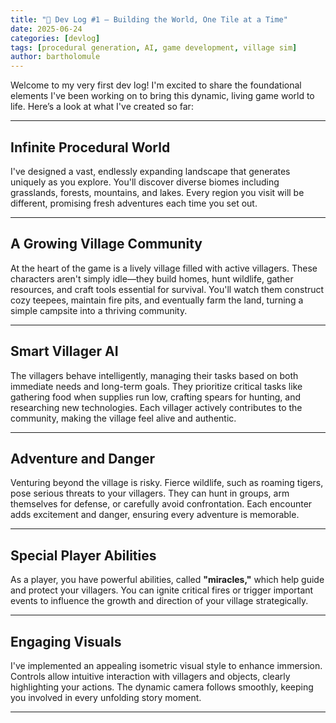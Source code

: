```yaml
---
title: "🌱 Dev Log #1 – Building the World, One Tile at a Time"
date: 2025-06-24
categories: [devlog]
tags: [procedural generation, AI, game development, village sim]
author: bartholomule
---
```


Welcome to my very first dev log! I'm excited to share the foundational elements I've been working on to bring this dynamic, living game world to life. Here’s a look at what I've created so far:

---

## Infinite Procedural World

I've designed a vast, endlessly expanding landscape that generates uniquely as you explore. You'll discover diverse biomes including grasslands, forests, mountains, and lakes. Every region you visit will be different, promising fresh adventures each time you set out.

---

## A Growing Village Community

At the heart of the game is a lively village filled with active villagers. These characters aren't simply idle—they build homes, hunt wildlife, gather resources, and craft tools essential for survival. You'll watch them construct cozy teepees, maintain fire pits, and eventually farm the land, turning a simple campsite into a thriving community.

---

## Smart Villager AI

The villagers behave intelligently, managing their tasks based on both immediate needs and long-term goals. They prioritize critical tasks like gathering food when supplies run low, crafting spears for hunting, and researching new technologies. Each villager actively contributes to the community, making the village feel alive and authentic.

---

## Adventure and Danger

Venturing beyond the village is risky. Fierce wildlife, such as roaming tigers, pose serious threats to your villagers. They can hunt in groups, arm themselves for defense, or carefully avoid confrontation. Each encounter adds excitement and danger, ensuring every adventure is memorable.

---

## Special Player Abilities

As a player, you have powerful abilities, called **"miracles,"** which help guide and protect your villagers. You can ignite critical fires or trigger important events to influence the growth and direction of your village strategically.

---

## Engaging Visuals

I've implemented an appealing isometric visual style to enhance immersion. Controls allow intuitive interaction with villagers and objects, clearly highlighting your actions. The dynamic camera follows smoothly, keeping you involved in every unfolding story moment.

---

